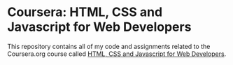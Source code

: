 # Coursera: HTML, CSS and Javascript for Web Developers
This repository contains all of my code and assignments related to the Coursera.org course called
[HTML, CSS and Javascript for Web Developers](https://www.coursera.org/learn/html-css-javascript-for-web-developers).

